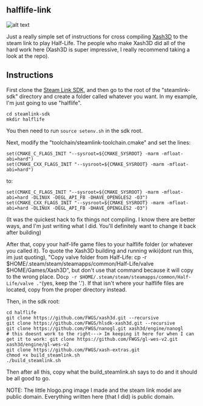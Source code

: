 ## halflife-link

![alt text](https://raw.githubusercontent.com/zeroxthreef/Half-Link/hlogo.png)

Just a really simple set of instructions for cross compiling [Xash3D](https://github.com/FWGS/xash3d) to the steam link to play Half-Life. The people who make Xash3D did all of the hard work here (Xash3D is super impressive, I really recommend taking a look at the repo).

## Instructions

First clone the [Steam Link SDK](https://github.com/ValveSoftware/steamlink-sdk), and then go to the root of the "steamlink-sdk" directory and create a folder called whatever you want. In my example, I'm just going to use "halflife".
```
cd steamlink-sdk
mkdir halflife
```

You then need to run ``source setenv.sh`` in the sdk root.

Next, modify the "toolchain/steamlink-toolchain.cmake" and set the lines:
```
set(CMAKE_C_FLAGS_INIT "--sysroot=${CMAKE_SYSROOT} -marm -mfloat-abi=hard")
set(CMAKE_CXX_FLAGS_INIT "--sysroot=${CMAKE_SYSROOT} -marm -mfloat-abi=hard")
```

to:
```
set(CMAKE_C_FLAGS_INIT "--sysroot=${CMAKE_SYSROOT} -marm -mfloat-abi=hard -DLINUX -DEGL_API_FB -DHAVE_OPENGLES2 -O3")
set(CMAKE_CXX_FLAGS_INIT "--sysroot=${CMAKE_SYSROOT} -marm -mfloat-abi=hard -DLINUX -DEGL_API_FB -DHAVE_OPENGLES2 -O3")
```

(It was the quickest hack to fix things not compiling. I know there are better ways, and I'm just writing what I did. You'll definitely want to change it back after building)

After that, copy your half-life game files to your halflife folder (or whatever you called it). To quote the Xash3D building and running wiki(dont run this, im just quoting), "Copy valve folder from Half-Life: cp -r $HOME/.steam/steam/steamapps/common/Half-Life/valve $HOME/Games/Xash3D", but don't use that command because it will copy to the wrong place. Do``cp -r $HOME/.steam/steam/steamapps/common/Half-Life/valve ."``(yes, keep the '.'). If that isn't where your halflife files are located, copy from the proper directory instead.

Then, in the sdk root:

```
cd halflife
git clone https://github.com/FWGS/xash3d.git --recursive
git clone https://github.com/FWGS/hlsdk-xash3d.git --recursive
git clone https://github.com/FWGS/nanogl.git xash3d/engine/nanogl
# this doesnt work to the right---> Im keeping it here for when I can get it to work: git clone https://github.com/FWGS/gl-wes-v2.git xash3d/engine/gl-wes-v2
git clone https://github.com/FWGS/xash-extras.git
chmod +x build_steamlink.sh
./build_steamlink.sh
```

Then after all this, copy what the build_steamlink.sh says to do and it should be all good to go.


NOTE: The little hlogo.png image I made and the steam link model are public domain. Everything written here (that I did) is public domain.
